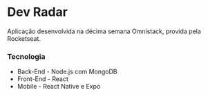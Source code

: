 # Dev Radar
Aplicação desenvolvida na décima semana Omnistack, provida pela Rocketseat.

### Tecnologia
* Back-End - Node.js com MongoDB
* Front-End - React
* Mobile - React Native e Expo 
